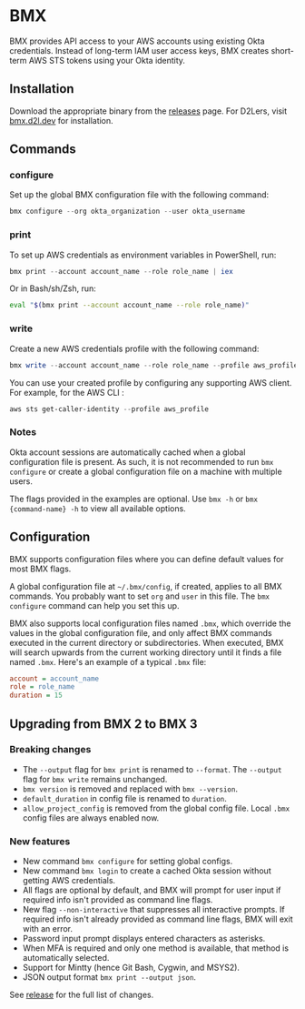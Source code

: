 # BMX

BMX provides API access to your AWS accounts using existing Okta credentials. Instead of long-term IAM user access keys, BMX creates short-term AWS STS tokens using your Okta identity.

## Installation

Download the appropriate binary from the [releases](https://github.com/Brightspace/bmx/releases) page. For D2Lers, visit [bmx.d2l.dev](https://bmx.d2l.dev) for installation.

## Commands

### configure

Set up the global BMX configuration file with the following command:
```PowerShell
bmx configure --org okta_organization --user okta_username
```
### print

To set up AWS credentials as environment variables in PowerShell, run:
```PowerShell
bmx print --account account_name --role role_name | iex
```
Or in Bash/sh/Zsh, run:
```Bash
eval "$(bmx print --account account_name --role role_name)"
```

### write

Create a new AWS credentials profile with the following command:
```Powershell
bmx write --account account_name --role role_name --profile aws_profile
```
You can use your created profile by configuring any supporting AWS client. For example, for the AWS CLI :
```Powershell
aws sts get-caller-identity --profile aws_profile
```

### Notes

Okta account sessions are automatically cached when a global configuration file is present. As such, it is not recommended to run `bmx configure` or create a global configuration file on a machine with multiple users.

The flags provided in the examples are optional. Use `bmx -h` or `bmx {command-name} -h` to view all available options.

## Configuration

BMX supports configuration files where you can define default values for most BMX flags.

A global configuration file at `~/.bmx/config`, if created, applies to all BMX commands.
You probably want to set `org` and `user` in this file.
The `bmx configure` command can help you set this up.

BMX also supports local configuration files named `.bmx`, which override the values in the global configuration file,
and only affect BMX commands executed in the current directory or subdirectories.
When executed, BMX will search upwards from the current working directory until it finds a file named `.bmx`.
Here's an example of a typical `.bmx` file:

```ini
account = account_name
role = role_name
duration = 15
```


## Upgrading from BMX 2 to BMX 3

### Breaking changes

* The `--output` flag for `bmx print` is renamed to `--format`. The `--output` flag for `bmx write` remains unchanged.
* `bmx version` is removed and replaced with `bmx --version`.
* `default_duration` in config file is renamed to `duration`.
* `allow_project_config` is removed from the global config file. Local `.bmx` config files are always enabled now.

### New features

* New command `bmx configure` for setting global configs.
* New command `bmx login` to create a cached Okta session without getting AWS credentials.
* All flags are optional by default, and BMX will prompt for user input if required info isn't provided as command line flags.
* New flag `--non-interactive` that suppresses all interactive prompts. If required info isn't already provided as command line flags, BMX will exit with an error.
* Password input prompt displays entered characters as asterisks.
* When MFA is required and only one method is available, that method is automatically selected.
* Support for Mintty (hence Git Bash, Cygwin, and MSYS2).
* JSON output format `bmx print --output json`.

See [release](https://github.com/Brightspace/bmx/releases) for the full list of changes.
